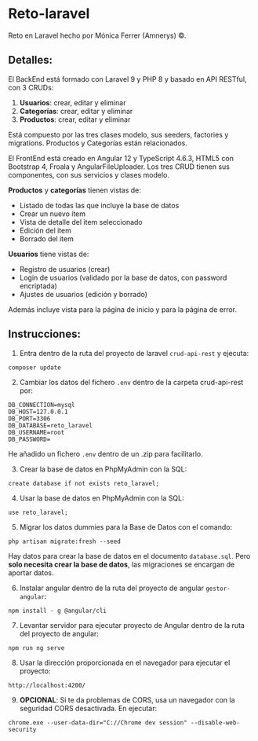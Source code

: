 # Reto-laravel
Reto en Laravel hecho por Mónica Ferrer (Amnerys) &copy;.

## Detalles:
El BackEnd está formado con Laravel 9 y PHP 8 y basado en API RESTful, con 3 CRUDs:
1) **Usuarios**: crear, editar y eliminar
2) **Categorías**: crear, editar y eliminar
3) **Productos**: crear, editar y eliminar

Está compuesto por las tres clases modelo, sus seeders, factories y migrations.
Productos y Categorías están relacionados.

El FrontEnd está creado en Angular 12 y TypeScript 4.6.3, HTML5 con Bootstrap 4, Froala y AngularFileUploader.
Los tres CRUD tienen sus componentes, con sus servicios y clases modelo. 

**Productos** y **categorías** tienen vistas de:

- Listado de todas las que incluye la base de datos
- Crear un nuevo ítem
- Vista de detalle del item seleccionado
- Edición del item
- Borrado del item

**Usuarios** tiene vistas de:

- Registro de usuarios (crear)
- Login de usuarios (validado por la base de datos, con password encriptada)
- Ajustes de usuarios (edición y borrado)

Además incluye vista para la página de inicio y para la página de error.

## Instrucciones:
1) Entra dentro de la ruta del proyecto de laravel `crud-api-rest` y ejecuta:

`composer update`

2) Cambiar los datos del fichero `.env` dentro de la carpeta crud-api-rest por:
```
DB_CONNECTION=mysql
DB_HOST=127.0.0.1
DB_PORT=3306
DB_DATABASE=reto_laravel
DB_USERNAME=root
DB_PASSWORD=
```
He añadido un fichero `.env` dentro de un .zip para facilitarlo.

3) Crear la base de datos en PhpMyAdmin con la SQL:

`create database if not exists reto_laravel;`

4) Usar la base de datos en PhpMyAdmin con la SQL:

`use reto_laravel;`

5) Migrar los datos dummies para la Base de Datos con el comando:

`php artisan migrate:fresh --seed`

Hay datos para crear la base de datos en el documento `database.sql`. 
Pero **solo necesita crear la base de datos**, las migraciones se encargan de aportar datos.

6) Instalar angular dentro de la ruta del proyecto de angular `gestor-angular`:

`npm install - g @angular/cli`

7) Levantar servidor para ejecutar proyecto de Angular dentro de la ruta del proyecto de angular:

`npm run ng serve`

8) Usar la dirección proporcionada en el navegador para ejecutar el proyecto:

`http://localhost:4200/`

9) **OPCIONAL**: Si te da problemas de CORS, usa un navegador con la seguridad CORS desactivada. En ejecutar:

`chrome.exe --user-data-dir="C://Chrome dev session" --disable-web-security`

